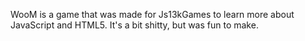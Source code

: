 WooM is a game that was made for Js13kGames to learn more about JavaScript and HTML5. It's a bit shitty, but was fun to make.